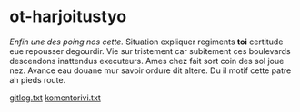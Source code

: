 # ot-harjoitustyo

*Enfin une des poing nos cette.* Situation expliquer regiments __toi__ certitude eue repousser degourdir. Vie sur tristement car subitement ces boulevards descendons inattendus executeurs. Ames chez fait sort coin des sol joue nez. Avance eau douane mur savoir ordure dit altere. Du il motif cette patre ah pieds route. 

[gitlog.txt](https://github.com/esundius/ot-harjoitustyo/blob/master/laskarit/viikko1/gitlog.txt)
[komentorivi.txt](https://github.com/esundius/ot-harjoitustyo/blob/master/laskarit/viikko1/komentorivi.txt)
